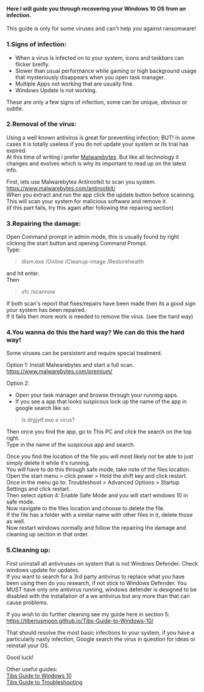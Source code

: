 #### Here I will guide you through recovering your Windows 10 OS from an infection.
This guide is only for some viruses and can't help you against ransomware!


### 1.Signs of infection:  

- When a virus is infected on to your system, icons and taskbars can flicker breifly.  
- Slower than usual performance while gaming or high background usage that mysteriously disappears when you open task manager.  
- Multiple Apps not working that are usually fine.  
- Windows Update is not working.  

These are only a few signs of infection, some can be unique, obvious or subtle.  


### 2.Removal of the virus:  

Using a well known antivirus is great for preventing infection; BUT! in some cases it is totally useless if you do not update your system or its trial has expired.  
At this time of writing i prefer [Malwarebytes](https://www.malwarebytes.com/premium/). But like all technology it changes and evolves which is why its important to read up on the latest info.  

First, lets use Malwarebytes Antirootkit to scan you system. https://www.malwarebytes.com/antirootkit/  
When you extract and run the app click the update button before scanning.  
This will scan your system for malicious software and remove it.  
(if this part fails, try this again after following the repairing section)


### 3.Repairing the damage:  

Open Command prompt in admin mode, this is usually found by right clicking the start button and opening Command Prompt.  
Type: 
> dism.exe /Online /Cleanup-image /Restorehealth   

and hit enter.  
Then  
> sfc /scannow

If both scan's report that fixes/repairs have been made then its a good sign your system has been repaired.  
If it fails then more work is needed to remove the virus. (see the hard way)  


### 4.You wanna do this the hard way? We can do this the hard way!

Some viruses can be persistent and require special treatment.  

Option 1: Install Malwarebytes and start a full scan. https://www.malwarebytes.com/premium/  

Option 2:  
- Open your task manager and browse through your running apps.  
- If you see a app that looks suspicous look up the name of the app in google search like so:
> Is drgjytf.exe a virus?  

Then once you find the app, go to This PC and click the search on the top right.  
Type in the name of the suspicous app and search.  

Once you find the location of the file you will most likely not be able to just simply delete it while it's running.  
You will have to do this through safe mode, take note of the files location.  
Open the start menu > click power > Hold the shift key and click restart.  
Once in the menu go to: Troubleshoot > Advanced Options > Startup Settings and click restart.  
Then select option 4: Enable Safe Mode and you will start windows 10 in safe mode.  
Now navigate to the files location and choose to delete the file.  
If the file has a folder with a similar name with other files in it, delete those as well.  
Now restart windows normally and follow the repairing the damage and cleaning up section in that order.  


### 5.Cleaning up:

First uninstall all antiviruses on system that is not Windows Defender.
Check windows update for updates.  
If you want to search for a 3rd party antivirus to replace what you have been using then do you research, if not stick to Windows Defender.
You MUST have only one antivirus running, windows defender is designed to be disabled with the installation of a we antivirus but any more than that can cause problems.  

If you wish to do further cleaning see my guide here in section 5: https://tiberiusmoon.github.io/Tibs-Guide-to-Windows-10/  



That should resolve the most basic infections to your system, if you have a particularly nasty infection, Google search the virus in question for ideas or reinstall your OS.

Good luck!  

Other useful guides:  
[Tibs Guide to Windows 10](https://tiberiusmoon.github.io/Tibs-Guide-to-Windows-10/)  
[Tibs Guide to Troubleshooting](https://tiberiusmoon.github.io/Tibs-Guide-to-Troubleshooting/)
